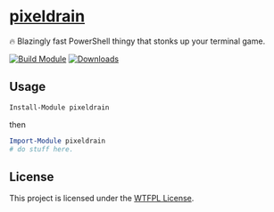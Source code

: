 ﻿
# [pixeldrain](https://www.powershellgallery.com/packages/pixeldrain)

🔥 Blazingly fast PowerShell thingy that stonks up your terminal game.

[![Build Module](https://github.com/chadnpc/pixeldrain/actions/workflows/build_module.yaml/badge.svg)](https://github.com/chadnpc/pixeldrain/actions/workflows/build_module.yaml)
[![Downloads](https://img.shields.io/powershellgallery/dt/pixeldrain.svg?style=flat&logo=powershell&color=blue)](https://www.powershellgallery.com/packages/pixeldrain)

## Usage

```PowerShell
Install-Module pixeldrain
```

then

```PowerShell
Import-Module pixeldrain
# do stuff here.
```

## License

This project is licensed under the [WTFPL License](LICENSE).

